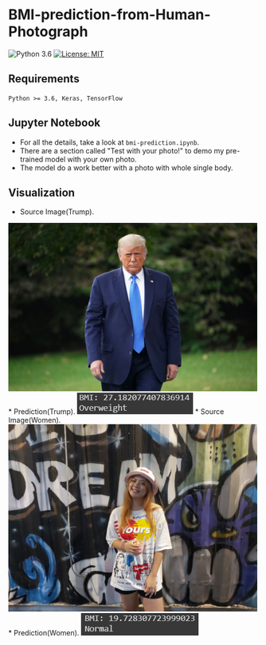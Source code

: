 # BMI-prediction-from-Human-Photograph

![Python 3.6](https://img.shields.io/badge/python-3.6-green.svg)
[![License: MIT](https://img.shields.io/badge/License-MIT-green.svg)](https://opensource.org/licenses/MIT)

## Requirements

```
Python >= 3.6, Keras, TensorFlow
```

## Jupyter Notebook

- For all the details, take a look at `bmi-prediction.ipynb`.
- There are a section called "Test with your photo!" to demo my pre-trained model with your own photo.
- The model do a work better with a photo with whole single body.

## Visualization
* Source Image(Trump).
<img src="./demo/trump.jpg" alt="trump" width="500"/>
* Prediction(Trump).
<img src="./demo/trump_result.PNG" alt="trump-result"/>
* Source Image(Women).
<img src="./demo/women.jpg" alt="women" width="500"/>
* Prediction(Women).
<img src="./demo/women_result.PNG" alt="women-result"/>
